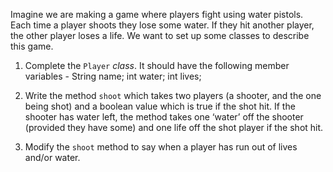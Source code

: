Imagine we are making a game where players fight using water pistols. Each time a player shoots they lose some water. If they hit another player, the other player loses a life. We want to set up some classes to describe this game.

1. Complete the `Player` *class*. 
   It should have the following member variables - 
    String name;
    int water;
    int lives;

2. Write the method `shoot` which takes two players (a shooter, and the one being shot) and a boolean value which is true if the shot hit. If the shooter has water left, the method takes one ‘water’ off the shooter (provided they have some) and one life off the shot player if the shot hit.

3. Modify the `shoot` method to say when a player has run out of lives and/or water.  


